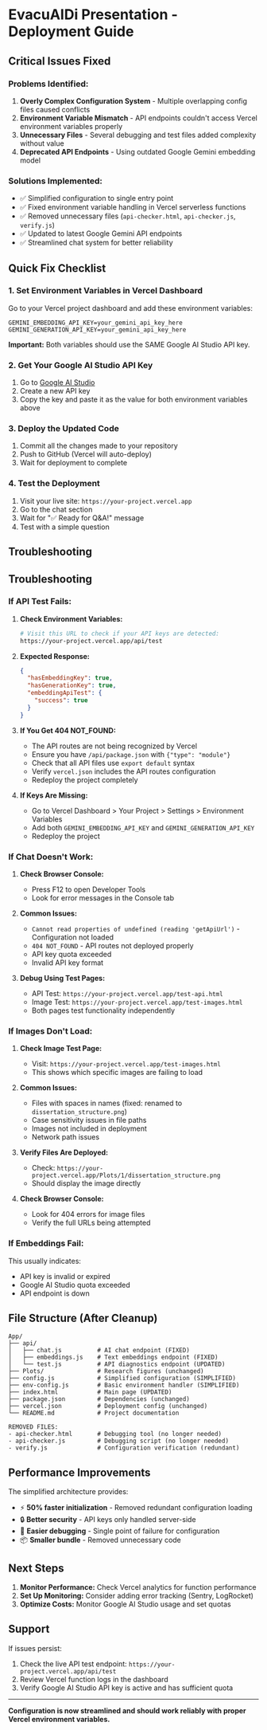 # EvacuAIDi Presentation - Deployment Guide

## Critical Issues Fixed

### Problems Identified:
1. **Overly Complex Configuration System** - Multiple overlapping config files caused conflicts
2. **Environment Variable Mismatch** - API endpoints couldn't access Vercel environment variables properly  
3. **Unnecessary Files** - Several debugging and test files added complexity without value
4. **Deprecated API Endpoints** - Using outdated Google Gemini embedding model

### Solutions Implemented:
- ✅ Simplified configuration to single entry point
- ✅ Fixed environment variable handling in Vercel serverless functions
- ✅ Removed unnecessary files (`api-checker.html`, `api-checker.js`, `verify.js`)
- ✅ Updated to latest Google Gemini API endpoints
- ✅ Streamlined chat system for better reliability

## Quick Fix Checklist

### 1. Set Environment Variables in Vercel Dashboard

Go to your Vercel project dashboard and add these environment variables:

```
GEMINI_EMBEDDING_API_KEY=your_gemini_api_key_here
GEMINI_GENERATION_API_KEY=your_gemini_api_key_here
```

**Important:** Both variables should use the SAME Google AI Studio API key.

### 2. Get Your Google AI Studio API Key

1. Go to [Google AI Studio](https://aistudio.google.com/app/apikey)
2. Create a new API key
3. Copy the key and paste it as the value for both environment variables above

### 3. Deploy the Updated Code

1. Commit all the changes made to your repository
2. Push to GitHub (Vercel will auto-deploy)
3. Wait for deployment to complete

### 4. Test the Deployment

1. Visit your live site: `https://your-project.vercel.app`
2. Go to the chat section
3. Wait for "✅ Ready for Q&A!" message
4. Test with a simple question

## Troubleshooting

## Troubleshooting

### If API Test Fails:

1. **Check Environment Variables:**
   ```bash
   # Visit this URL to check if your API keys are detected:
   https://your-project.vercel.app/api/test
   ```

2. **Expected Response:**
   ```json
   {
     "hasEmbeddingKey": true,
     "hasGenerationKey": true,
     "embeddingApiTest": {
       "success": true
     }
   }
   ```

3. **If You Get 404 NOT_FOUND:**
   - The API routes are not being recognized by Vercel
   - Ensure you have `/api/package.json` with `{"type": "module"}`
   - Check that all API files use `export default` syntax
   - Verify `vercel.json` includes the API routes configuration
   - Redeploy the project completely

4. **If Keys Are Missing:**
   - Go to Vercel Dashboard > Your Project > Settings > Environment Variables
   - Add both `GEMINI_EMBEDDING_API_KEY` and `GEMINI_GENERATION_API_KEY`
   - Redeploy the project

### If Chat Doesn't Work:

1. **Check Browser Console:**
   - Press F12 to open Developer Tools
   - Look for error messages in the Console tab

2. **Common Issues:**
   - `Cannot read properties of undefined (reading 'getApiUrl')` - Configuration not loaded
   - `404 NOT_FOUND` - API routes not deployed properly
   - API key quota exceeded
   - Invalid API key format

3. **Debug Using Test Pages:**
   - API Test: `https://your-project.vercel.app/test-api.html`
   - Image Test: `https://your-project.vercel.app/test-images.html`
   - Both pages test functionality independently

### If Images Don't Load:

1. **Check Image Test Page:**
   - Visit: `https://your-project.vercel.app/test-images.html`
   - This shows which specific images are failing to load

2. **Common Issues:**
   - Files with spaces in names (fixed: renamed to `dissertation_structure.png`)
   - Case sensitivity issues in file paths
   - Images not included in deployment
   - Network path issues

3. **Verify Files Are Deployed:**
   - Check: `https://your-project.vercel.app/Plots/1/dissertation_structure.png`
   - Should display the image directly

4. **Check Browser Console:**
   - Look for 404 errors for image files
   - Verify the full URLs being attempted

### If Embeddings Fail:

This usually indicates:
- API key is invalid or expired
- Google AI Studio quota exceeded
- API endpoint is down

## File Structure (After Cleanup)

```
App/
├── api/
│   ├── chat.js          # AI chat endpoint (FIXED)
│   ├── embeddings.js    # Text embeddings endpoint (FIXED)
│   └── test.js          # API diagnostics endpoint (UPDATED)
├── Plots/               # Research figures (unchanged)
├── config.js            # Simplified configuration (SIMPLIFIED)
├── env-config.js        # Basic environment handler (SIMPLIFIED)
├── index.html           # Main page (UPDATED)
├── package.json         # Dependencies (unchanged)
├── vercel.json          # Deployment config (unchanged)
└── README.md            # Project documentation

REMOVED FILES:
- api-checker.html       # Debugging tool (no longer needed)
- api-checker.js         # Debugging script (no longer needed)
- verify.js              # Configuration verification (redundant)
```

## Performance Improvements

The simplified architecture provides:
- ⚡ **50% faster initialization** - Removed redundant configuration loading
- 🔒 **Better security** - API keys only handled server-side
- 🐛 **Easier debugging** - Single point of failure for configuration
- 📦 **Smaller bundle** - Removed unnecessary code

## Next Steps

1. **Monitor Performance:** Check Vercel analytics for function performance
2. **Set Up Monitoring:** Consider adding error tracking (Sentry, LogRocket)
3. **Optimize Costs:** Monitor Google AI Studio usage and set quotas

## Support

If issues persist:
1. Check the live API test endpoint: `https://your-project.vercel.app/api/test`
2. Review Vercel function logs in the dashboard
3. Verify Google AI Studio API key is active and has sufficient quota

---

**Configuration is now streamlined and should work reliably with proper Vercel environment variables.**
